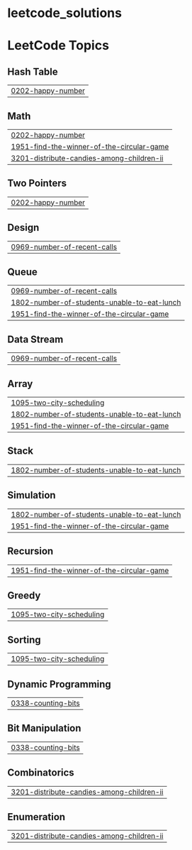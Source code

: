 # leetcode_solutions
<!---LeetCode Topics Start-->
# LeetCode Topics
## Hash Table
|  |
| ------- |
| [0202-happy-number](https://github.com/jithendra-10/leetcode_solutions/tree/master/0202-happy-number) |
## Math
|  |
| ------- |
| [0202-happy-number](https://github.com/jithendra-10/leetcode_solutions/tree/master/0202-happy-number) |
| [1951-find-the-winner-of-the-circular-game](https://github.com/jithendra-10/leetcode_solutions/tree/master/1951-find-the-winner-of-the-circular-game) |
| [3201-distribute-candies-among-children-ii](https://github.com/jithendra-10/leetcode_solutions/tree/master/3201-distribute-candies-among-children-ii) |
## Two Pointers
|  |
| ------- |
| [0202-happy-number](https://github.com/jithendra-10/leetcode_solutions/tree/master/0202-happy-number) |
## Design
|  |
| ------- |
| [0969-number-of-recent-calls](https://github.com/jithendra-10/leetcode_solutions/tree/master/0969-number-of-recent-calls) |
## Queue
|  |
| ------- |
| [0969-number-of-recent-calls](https://github.com/jithendra-10/leetcode_solutions/tree/master/0969-number-of-recent-calls) |
| [1802-number-of-students-unable-to-eat-lunch](https://github.com/jithendra-10/leetcode_solutions/tree/master/1802-number-of-students-unable-to-eat-lunch) |
| [1951-find-the-winner-of-the-circular-game](https://github.com/jithendra-10/leetcode_solutions/tree/master/1951-find-the-winner-of-the-circular-game) |
## Data Stream
|  |
| ------- |
| [0969-number-of-recent-calls](https://github.com/jithendra-10/leetcode_solutions/tree/master/0969-number-of-recent-calls) |
## Array
|  |
| ------- |
| [1095-two-city-scheduling](https://github.com/jithendra-10/leetcode_solutions/tree/master/1095-two-city-scheduling) |
| [1802-number-of-students-unable-to-eat-lunch](https://github.com/jithendra-10/leetcode_solutions/tree/master/1802-number-of-students-unable-to-eat-lunch) |
| [1951-find-the-winner-of-the-circular-game](https://github.com/jithendra-10/leetcode_solutions/tree/master/1951-find-the-winner-of-the-circular-game) |
## Stack
|  |
| ------- |
| [1802-number-of-students-unable-to-eat-lunch](https://github.com/jithendra-10/leetcode_solutions/tree/master/1802-number-of-students-unable-to-eat-lunch) |
## Simulation
|  |
| ------- |
| [1802-number-of-students-unable-to-eat-lunch](https://github.com/jithendra-10/leetcode_solutions/tree/master/1802-number-of-students-unable-to-eat-lunch) |
| [1951-find-the-winner-of-the-circular-game](https://github.com/jithendra-10/leetcode_solutions/tree/master/1951-find-the-winner-of-the-circular-game) |
## Recursion
|  |
| ------- |
| [1951-find-the-winner-of-the-circular-game](https://github.com/jithendra-10/leetcode_solutions/tree/master/1951-find-the-winner-of-the-circular-game) |
## Greedy
|  |
| ------- |
| [1095-two-city-scheduling](https://github.com/jithendra-10/leetcode_solutions/tree/master/1095-two-city-scheduling) |
## Sorting
|  |
| ------- |
| [1095-two-city-scheduling](https://github.com/jithendra-10/leetcode_solutions/tree/master/1095-two-city-scheduling) |
## Dynamic Programming
|  |
| ------- |
| [0338-counting-bits](https://github.com/jithendra-10/leetcode_solutions/tree/master/0338-counting-bits) |
## Bit Manipulation
|  |
| ------- |
| [0338-counting-bits](https://github.com/jithendra-10/leetcode_solutions/tree/master/0338-counting-bits) |
## Combinatorics
|  |
| ------- |
| [3201-distribute-candies-among-children-ii](https://github.com/jithendra-10/leetcode_solutions/tree/master/3201-distribute-candies-among-children-ii) |
## Enumeration
|  |
| ------- |
| [3201-distribute-candies-among-children-ii](https://github.com/jithendra-10/leetcode_solutions/tree/master/3201-distribute-candies-among-children-ii) |
<!---LeetCode Topics End-->